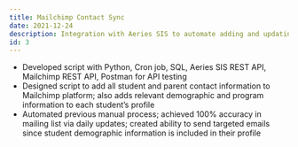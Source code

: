 ```yaml
---
title: Mailchimp Contact Sync
date: 2021-12-24
description: Integration with Aeries SIS to automate adding and updating parent & student email addresses to Mailchimp.
id: 3
---
```

- Developed script with Python, Cron job, SQL, Aeries SIS REST API, Mailchimp REST API, Postman for API testing
- Designed script to add all student and parent contact information to Mailchimp platform; also adds relevant demographic and program information to each student’s profile
- Automated previous manual process; achieved 100% accuracy in mailing list via daily updates; created ability to send targeted emails since student demographic information is included in their profile